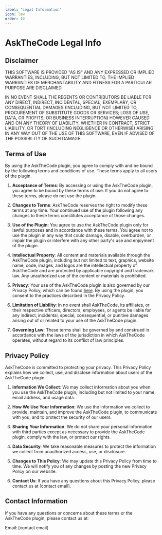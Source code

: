 ```yaml
---
label: "Legal Information"
icon: law
order: 10
---
```



# AskTheCode Legal Info

## Disclaimer

THIS SOFTWARE IS PROVIDED "AS IS" AND ANY EXPRESSED OR IMPLIED WARRANTIES, INCLUDING, BUT NOT LIMITED TO, THE IMPLIED WARRANTIES OF MERCHANTABILITY AND FITNESS FOR A PARTICULAR PURPOSE ARE DISCLAIMED. 

IN NO EVENT SHALL THE REGENTS OR CONTRIBUTORS BE LIABLE FOR ANY DIRECT, INDIRECT, INCIDENTAL, SPECIAL, EXEMPLARY, OR CONSEQUENTIAL DAMAGES (INCLUDING, BUT NOT LIMITED TO, PROCUREMENT OF SUBSTITUTE GOODS OR SERVICES; LOSS OF USE, DATA, OR PROFITS; OR BUSINESS INTERRUPTION) HOWEVER CAUSED AND ON ANY THEORY OF LIABILITY, WHETHER IN CONTRACT, STRICT LIABILITY, OR TORT (INCLUDING NEGLIGENCE OR OTHERWISE) ARISING IN ANY WAY OUT OF THE USE OF THIS SOFTWARE, EVEN IF ADVISED OF THE POSSIBILITY OF SUCH DAMAGE.

## Terms of Use

By using the AskTheCode plugin, you agree to comply with and be bound by the following terms and conditions of use. These terms apply to all users of the plugin.

1. **Acceptance of Terms**: By accessing or using the AskTheCode plugin, you agree to be bound by these terms of use. If you do not agree to these terms, please do not use the plugin.

2. **Changes to Terms**: AskTheCode reserves the right to modify these terms at any time. Your continued use of the plugin following any changes to these terms constitutes acceptance of those changes.

3. **Use of the Plugin**: You agree to use the AskTheCode plugin only for lawful purposes and in accordance with these terms. You agree not to use the plugin in any way that could damage, disable, overburden, or impair the plugin or interfere with any other party's use and enjoyment of the plugin.

4. **Intellectual Property**: All content and materials available through the AskTheCode plugin, including but not limited to text, graphics, website name, code, images, and logos are the intellectual property of AskTheCode and are protected by applicable copyright and trademark law. Any unauthorized use of the content or materials is prohibited.

5. **Privacy**: Your use of the AskTheCode plugin is also governed by our Privacy Policy, which can be found [here](#). By using the plugin, you consent to the practices described in the Privacy Policy.

6. **Limitation of Liability**: In no event shall AskTheCode, its affiliates, or their respective officers, directors, employees, or agents be liable for any indirect, incidental, special, consequential, or punitive damages arising out of or related to your use of the AskTheCode plugin.

7. **Governing Law**: These terms shall be governed by and construed in accordance with the laws of the jurisdiction in which AskTheCode operates, without regard to its conflict of law principles.

## Privacy Policy

AskTheCode is committed to protecting your privacy. This Privacy Policy explains how we collect, use, and disclose information about users of the AskTheCode plugin.

1. **Information We Collect**: We may collect information about you when you use the AskTheCode plugin, including but not limited to your name, email address, and usage data.

2. **How We Use Your Information**: We use the information we collect to provide, maintain, and improve the AskTheCode plugin, to communicate with you, and to protect the security of our users.

3. **Sharing Your Information**: We do not share your personal information with third parties except as necessary to provide the AskTheCode plugin, comply with the law, or protect our rights.

4. **Data Security**: We take reasonable measures to protect the information we collect from unauthorized access, use, or disclosure.

5. **Changes to This Policy**: We may update this Privacy Policy from time to time. We will notify you of any changes by posting the new Privacy Policy on our website.

6. **Contact Us**: If you have any questions about this Privacy Policy, please contact us at [contact email].

## Contact Information

If you have any questions or concerns about these terms or the AskTheCode plugin, please contact us at:

Email: [contact email]
